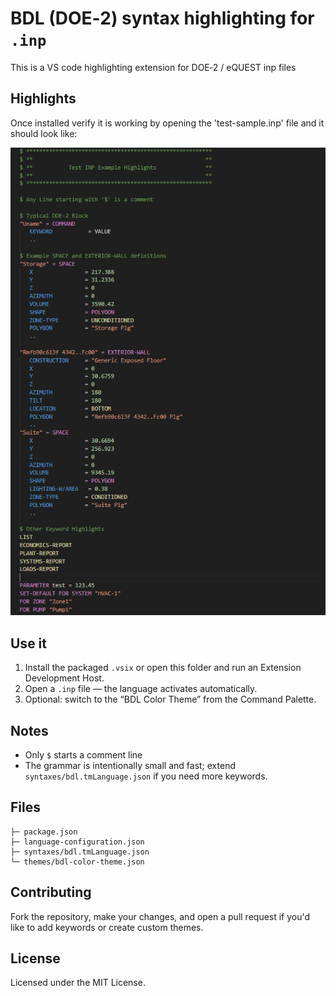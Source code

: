 # BDL (DOE‑2) syntax highlighting for `.inp`

This is a VS code highlighting extension for DOE‑2 / eQUEST inp files

## Highlights

Once installed verify it is working by opening the 'test-sample.inp' file and it should look like:

![alt text](doe_syntax.png)

## Use it
1. Install the packaged `.vsix` or open this folder and run an Extension Development Host.
2. Open a `.inp` file — the language activates automatically.
3. Optional: switch to the “BDL Color Theme” from the Command Palette.

## Notes
- Only `$` starts a comment line
- The grammar is intentionally small and fast; extend `syntaxes/bdl.tmLanguage.json` if you need more keywords.

## Files
```
├─ package.json
├─ language-configuration.json
├─ syntaxes/bdl.tmLanguage.json
└─ themes/bdl-color-theme.json
```
## Contributing
Fork the repository, make your changes, and open a pull request if you'd like to add keywords or create custom themes.

## License

Licensed under the MIT License.
